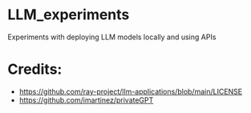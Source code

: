 # LLM_experiments
Experiments with deploying LLM models locally and using APIs

# Credits:
* https://github.com/ray-project/llm-applications/blob/main/LICENSE
* https://github.com/imartinez/privateGPT
